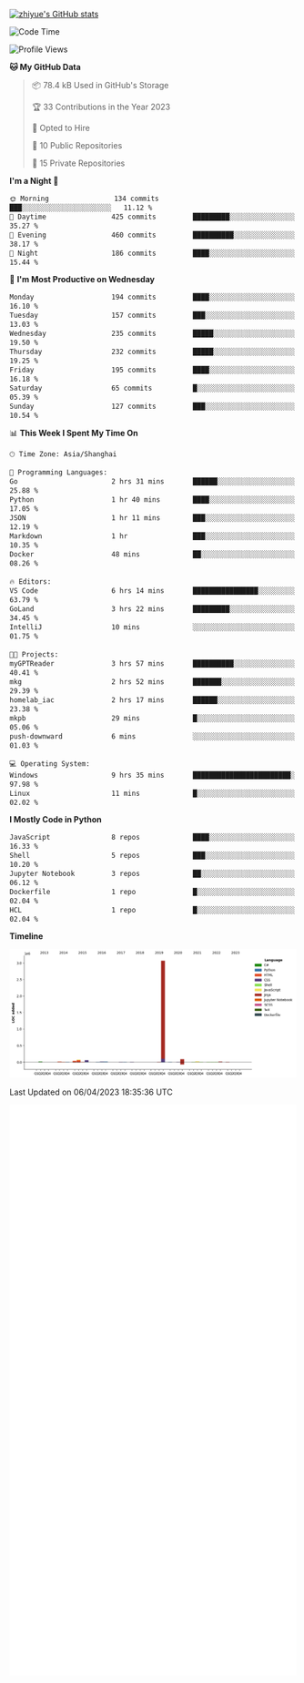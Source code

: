 
[![zhiyue's GitHub stats](https://github-readme-stats.vercel.app/api?username=zhiyue)](https://github.com/anuraghazra/github-readme-stats&&show_icons=true)

<!--START_SECTION:waka-->
![Code Time](http://img.shields.io/badge/Code%20Time-1%2C070%20hrs%2031%20mins-blue)

![Profile Views](http://img.shields.io/badge/Profile%20Views-0-blue)

**🐱 My GitHub Data** 

> 📦 78.4 kB Used in GitHub's Storage 
 > 
> 🏆 33 Contributions in the Year 2023
 > 
> 💼 Opted to Hire
 > 
> 📜 10 Public Repositories 
 > 
> 🔑 15 Private Repositories 
 > 
**I'm a Night 🦉** 

```text
🌞 Morning                134 commits         ███░░░░░░░░░░░░░░░░░░░░░░   11.12 % 
🌆 Daytime                425 commits         █████████░░░░░░░░░░░░░░░░   35.27 % 
🌃 Evening                460 commits         ██████████░░░░░░░░░░░░░░░   38.17 % 
🌙 Night                  186 commits         ████░░░░░░░░░░░░░░░░░░░░░   15.44 % 
```
📅 **I'm Most Productive on Wednesday** 

```text
Monday                   194 commits         ████░░░░░░░░░░░░░░░░░░░░░   16.10 % 
Tuesday                  157 commits         ███░░░░░░░░░░░░░░░░░░░░░░   13.03 % 
Wednesday                235 commits         █████░░░░░░░░░░░░░░░░░░░░   19.50 % 
Thursday                 232 commits         █████░░░░░░░░░░░░░░░░░░░░   19.25 % 
Friday                   195 commits         ████░░░░░░░░░░░░░░░░░░░░░   16.18 % 
Saturday                 65 commits          █░░░░░░░░░░░░░░░░░░░░░░░░   05.39 % 
Sunday                   127 commits         ███░░░░░░░░░░░░░░░░░░░░░░   10.54 % 
```


📊 **This Week I Spent My Time On** 

```text
🕑︎ Time Zone: Asia/Shanghai

💬 Programming Languages: 
Go                       2 hrs 31 mins       ██████░░░░░░░░░░░░░░░░░░░   25.88 % 
Python                   1 hr 40 mins        ████░░░░░░░░░░░░░░░░░░░░░   17.05 % 
JSON                     1 hr 11 mins        ███░░░░░░░░░░░░░░░░░░░░░░   12.19 % 
Markdown                 1 hr                ███░░░░░░░░░░░░░░░░░░░░░░   10.35 % 
Docker                   48 mins             ██░░░░░░░░░░░░░░░░░░░░░░░   08.26 % 

🔥 Editors: 
VS Code                  6 hrs 14 mins       ████████████████░░░░░░░░░   63.79 % 
GoLand                   3 hrs 22 mins       █████████░░░░░░░░░░░░░░░░   34.45 % 
IntelliJ                 10 mins             ░░░░░░░░░░░░░░░░░░░░░░░░░   01.75 % 

🐱‍💻 Projects: 
myGPTReader              3 hrs 57 mins       ██████████░░░░░░░░░░░░░░░   40.41 % 
mkg                      2 hrs 52 mins       ███████░░░░░░░░░░░░░░░░░░   29.39 % 
homelab_iac              2 hrs 17 mins       ██████░░░░░░░░░░░░░░░░░░░   23.38 % 
mkpb                     29 mins             █░░░░░░░░░░░░░░░░░░░░░░░░   05.06 % 
push-downward            6 mins              ░░░░░░░░░░░░░░░░░░░░░░░░░   01.03 % 

💻 Operating System: 
Windows                  9 hrs 35 mins       ████████████████████████░   97.98 % 
Linux                    11 mins             █░░░░░░░░░░░░░░░░░░░░░░░░   02.02 % 
```

**I Mostly Code in Python** 

```text
JavaScript               8 repos             ████░░░░░░░░░░░░░░░░░░░░░   16.33 % 
Shell                    5 repos             ███░░░░░░░░░░░░░░░░░░░░░░   10.20 % 
Jupyter Notebook         3 repos             ██░░░░░░░░░░░░░░░░░░░░░░░   06.12 % 
Dockerfile               1 repo              █░░░░░░░░░░░░░░░░░░░░░░░░   02.04 % 
HCL                      1 repo              █░░░░░░░░░░░░░░░░░░░░░░░░   02.04 % 
```



**Timeline**

![Lines of Code chart](https://raw.githubusercontent.com/zhiyue/zhiyue/main/assets/bar_graph.png)


 Last Updated on 06/04/2023 18:35:36 UTC
<!--END_SECTION:waka-->

<!-- [![Top Langs](https://github-readme-stats.vercel.app/api/top-langs/?username=zhiyue)](https://github.com/anuraghazra/github-readme-stats) -->

![](./github-metrics.svg)

